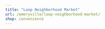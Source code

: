 ```yaml
---
title: "Loop Neighborhood Market"
url: /emeryville/loop-neighborhood-market/
shop: convenience
---
```

